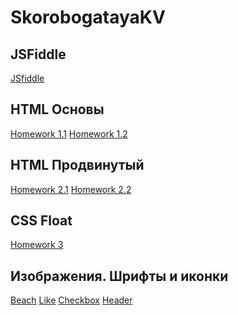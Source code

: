 # SkorobogatayaKV
<h2>JSFiddle</h2>
<a href="https://jsfiddle.net/ksuhencia_/ch18b0nr/">JSfiddle</a>
<h2>HTML Основы</h2>
<a href="https://github.com/AdukarIT/SkorobogatayaKV/tree/master/Homework">Homework 1.1</a> <a href="https://github.com/AdukarIT/SkorobogatayaKV/tree/master/Homework2">Homework 1.2</a>
<h2>HTML Продвинутый</h2>
<a href="https://github.com/AdukarIT/SkorobogatayaKV/tree/master/Homework%202/Homework%202.1">Homework 2.1</a> <a href="https://github.com/AdukarIT/SkorobogatayaKV/tree/master/Homework%202/Homework%202.2">Homework 2.2</a>
<h2>CSS Float</h2>
<a href="https://github.com/AdukarIT/SkorobogatayaKV/tree/master/Homework%203">Homework 3</a>
<h2>Изображения. Шрифты и иконки</h2>
<a href="https://github.com/AdukarIT/SkorobogatayaKV/tree/master/Homework%204/sea">Beach</a>
<a href="https://github.com/AdukarIT/SkorobogatayaKV/tree/master/Homework%204/like">Like</a>
<a href="https://github.com/AdukarIT/SkorobogatayaKV/tree/master/Homework%204/checkbox">Checkbox</a>
<a href="https://github.com/AdukarIT/SkorobogatayaKV/tree/master/Homework%204/shop">Header</a>
